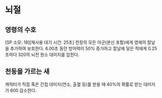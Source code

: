 # 뇌절

## 영령의 수호

[SP 소모: 18][재사용 대기 시간: 25초] 전장의 모든 아군(분신 포함)에게 영체의 칼날을 추가하여 보호한다. 6.00초 동안 방어력이 50% 증가하고 칼날에 닿은 적에게 0.25초마다 320의 뇌전 원소 대미지를 입힌다.

## 천둥을 가르는 새

캐릭터가 직접 혹은 간접 대미지(연소, 출혈 등)를 받을 때 40%의 확률로 받는 대미지가 600 감소한다.
